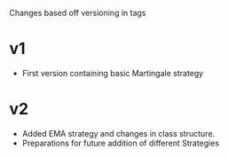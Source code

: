 Changes based off versioning in tags

# v1
- First version containing basic Martingale strategy

# v2
- Added EMA strategy and changes in class structure. 
- Preparations for future addition of different Strategies

